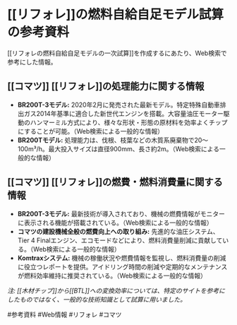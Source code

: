 # [[リフォレ]]の燃料自給自足モデル試算の参考資料

[[リフォレの燃料自給自足モデルの一次試算]]を作成するにあたり、Web検索で参考にした情報。

## [[コマツ]] [[リフォレ]]の処理能力に関する情報

-   **BR200T-3モデル:** 2020年2月に発売された最新モデル。特定特殊自動車排出ガス2014年基準に適合した新世代エンジンを搭載。大容量油圧モーター駆動のハンマーミル方式により、様々な形状・形態の原材料を効率よくチップにすることが可能。（Web検索による一般的な情報）
-   **BR200Tモデル:** 処理能力は、伐根、枝葉などの木質系廃棄物で20〜100m³/h。最大投入サイズは直径900mm、長さ約2m。（Web検索による一般的な情報）

## [[コマツ]] [[リフォレ]]の燃費・燃料消費量に関する情報

-   **BR200T-3モデル:** 最新技術が導入されており、機械の燃費情報がモニターに表示される機能が搭載されている。（Web検索による一般的な情報）
-   **コマツの建設機械全般の燃費向上への取り組み:** 先進的な油圧システム、Tier 4 Finalエンジン、エコモードなどにより、燃料消費量削減に貢献している。（Web検索による一般的な情報）
-   **Komtraxシステム:** 機械の稼働状況や燃費情報を監視し、燃料消費量の削減に役立つレポートを提供。アイドリング時間の削減や定期的なメンテナンスが燃料効率維持に推奨されている。（Web検索による一般的な情報）

*注: [[木材チップ]]から[[BTL]]への変換効率については、特定のサイトを参考にしたものではなく、一般的な技術知識として試算に用いました。*

#参考資料 #Web情報 #リフォレ #コマツ
